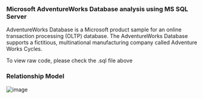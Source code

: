 ### Microsoft AdventureWorks Database analysis using MS SQL Server

AdventureWorks Database is a Microsoft product sample for an online transaction processing (OLTP) database. The AdventureWorks Database supports a fictitious, multinational manufacturing company called Adventure Works Cycles.

To view raw code, please check the .sql file above

### Relationship Model
![image](https://github.com/user-attachments/assets/fdca6ae0-4e55-4a9c-836d-adcccd82fa5f)

